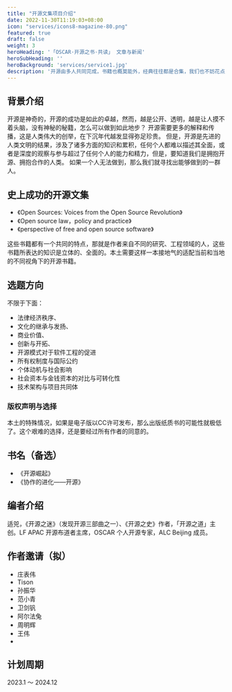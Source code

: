 ```yaml
---
title: "开源文集项目介绍"
date: 2022-11-30T11:19:03+08:00
icon: "services/icons8-magazine-80.png"
featured: true
draft: false
weight: 3
heroHeading: '「OSCAR·开源之书·共读」 文章与新闻'
heroSubHeading: ''
heroBackground: 'services/service1.jpg'
description: '开源由多人共同完成，书籍也概莫能外，经典往往都是合集，我们也不妨花点时间来尝试一番。'
---
```

## 背景介绍

开源是神奇的，开源的成功是如此的卓越，然而，越是公开、透明，越是让人摸不着头脑，没有神秘的秘籍，怎么可以做到如此地步？
开源需要更多的解释和传播，这是人类伟大的创举，在下沉年代越发显得弥足珍贵。
但是，开源是先进的人类文明的结果，涉及了诸多方面的知识和累积，任何个人都难以描述其全面，或者是深度的观察与参与超过了任何个人的能力和精力，但是，要知道我们是拥抱开源、拥抱合作的人类。
如果一个人无法做到，那么我们就寻找出能够做到的一群人。

## 史上成功的开源文集

* 《Open Sources: Voices from the Open Source Revolution》
* 《Open source law，policy and practice》
* 《perspective of free and open source software》

这些书籍都有一个共同的特点，那就是作者来自不同的研究、工程领域的人，这些书籍所表达的知识是立体的、全面的。本土需要这样一本接地气的适配当前和当地的不同视角下的开源书籍。

## 选题方向

不限于下面：

* 法律经济秩序、
* 文化的继承与发扬、
* 商业价值、
* 创新与开拓、
* 开源模式对于软件工程的促进
* 所有权制度与国际公约
* 个体动机与社会影响
* 社会资本与金钱资本的对比与可转化性
* 技术架构与项目共同体
 
### 版权声明与选择

本土的特殊情况，如果是电子版以CC许可发布，那么出版纸质书的可能性就极低了。这个艰难的选择，还是要经过所有作者的同意的。

## 书名（备选）

*  《开源崛起》
* 《协作的进化——开源》


## 编者介绍

适兕，《开源之迷》（发现开源三部曲之一）、《开源之史》作者，「开源之道」主创。LF APAC 开源布道者主席，OSCAR 个人开源专家，ALC Beijing 成员。

## 作者邀请（拟）

* 庄表伟
* Tison
* 孙振华
* 范小青
* 卫剑钒
* 阿尔法兔
* 周明辉
* 王伟
* 


## 计划周期
2023.1 ～ 2024.12 

